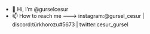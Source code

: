- 👋 Hi, I’m @gurselcesur
- 📫 How to reach me ---> instagram:@gursel_cesur | discord:türkhorozu#5673 | twitter:cesur_gursel 

<!---
gurselcesur/gurselcesur is a ✨ special ✨ repository because its `README.md` (this file) appears on your GitHub profile.
You can click the Preview link to take a look at your changes.
--->
